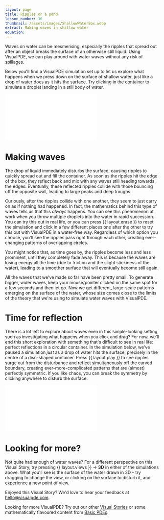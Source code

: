 ```yaml
---
layout: page
title: Ripples on a pond
lesson_number: 10
thumbnail: /assets/images/ShallowWaterBox.webp
extract: Making waves in shallow water
equation:
---
```


Waves on water can be mesmerising, especially the ripples that spread out after an object breaks the surface of an otherwise still liquid. Using VisualPDE, we can play around with water waves without any risk of spillages.

Below you'll find a VisualPDE simulation set up to let us explore what happens when we press down on the surface of shallow water, just like a drop of water does as it hits the surface. Try clicking in the container to simulate a droplet landing in a still body of water.

<iframe class="sim" src="/sim/?preset=ShallowWaterBox&story" frameborder="0" loading="lazy"></iframe>

# Making waves
The drop of liquid immediately disturbs the surface, causing ripples to quickly spread out and fill the container. As soon as the ripples hit the edge of the box, they reflect back and mix with any waves still heading towards the edges. Eventually, these reflected ripples collide with those bouncing off the opposite wall, leading to large peaks and deep troughs.

Curiously, after the ripples collide with one another, they seem to just carry on as if nothing had happened. In fact, the mathematics behind this type of waves tells us that this *always* happens. You can see this phenomenon at work when you throw multiple droplets into the water in rapid succession. You can try this out in real life, or you can press {{ layout.erase }} to reset the simulation and click in a few different places one after the other to try this out with VisualPDE in a water-free way. Regardless of which option you choose, you'll see the ripples pass right through each other, creating ever-changing patterns of overlapping circles. 

You might notice that, as time goes by, the ripples become less and less prominent, until they completely fade away. This is because the waves are losing energy all the time (due to friction and the slight stickiness of the water), leading to a smoother surface that will eventually become still again.

All the waves that we've made so far have been pretty small. To generate bigger, wider waves, keep your mouse/pointer clicked on the same spot for a few seconds and then let go. Now we get different, large-scale patterns emerging on the surface of the water, whose size comes close to the limits of the theory that we're using to simulate water waves with VisualPDE.

# Time for reflection
There is a lot left to explore about waves even in this simple-looking setting, such as investigating what happens when you click and drag? For now, we'll end this short exploration with something that's difficult to see in real life: perfect reflections in a circular container. In the simulation below, we've paused a simulation *just* as a drop of water hits the surface, precisely in the centre of a disc-shaped container. Press {{ layout.play }} to see ripples surge out from the disturbance and reflect simultaneously off the curved boundary, creating ever-more-complicated patterns that are (almost) perfectly symmetric. If you like chaos, you can break the symmetry by clicking anywhere to disturb the surface.

<iframe class="sim" src="/sim/?preset=ShallowWaterDisk&story" frameborder="0" loading="lazy"></iframe>

# Looking for more?
Not quite had enough of water waves? For a different perspective on this Visual Story, try pressing <span class='click_sequence'>{{ layout.views }} → **3D**</span> in either of the simulations above. What you'll see is the surface of the water drawn in 3D – try dragging to change the view, or clicking on the surface to disturb it, and experience a new point of view.

Enjoyed this Visual Story? We'd love to hear your feedback at [hello@visualpde.com](mailto:hello@visualpde.com).

Looking for more VisualPDE? Try out our other [Visual Stories](/visual-stories) or some mathematically flavoured content from [Basic PDEs](/basic-pdes).
